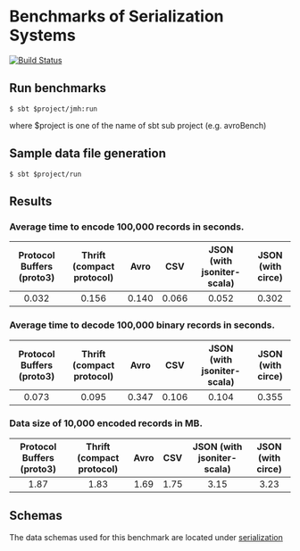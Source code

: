 
# Benchmarks of Serialization Systems
[![Build Status](https://travis-ci.org/saint1991/serialization-benchmark.svg?branch=master)](https://travis-ci.org/saint1991/serialization-benchmark)

## Run benchmarks
```
$ sbt $project/jmh:run
```
where $project is one of the name of sbt sub project (e.g. avroBench)


## Sample data file generation
```
$ sbt $project/run
```


## Results
### Average time to encode 100,000 records in seconds.

|Protocol Buffers (proto3) | Thrift (compact protocol) | Avro | CSV | JSON (with jsoniter-scala) | JSON (with circe) |
|:--:|:--:|:--:|:--:|:--:|:--:|
|0.032|0.156|0.140|0.066|0.052|0.302|

### Average time to decode 100,000 binary records in seconds.
|Protocol Buffers (proto3) | Thrift (compact protocol) | Avro | CSV | JSON (with jsoniter-scala) | JSON (with circe) |
|:--:|:--:|:--:|:--:|:--:|:--:|
|0.073|0.095|0.347|0.106|0.104|0.355|

### Data size of 10,000 encoded records in MB.
|Protocol Buffers (proto3) | Thrift (compact protocol) | Avro | CSV | JSON (with jsoniter-scala) | JSON (with circe) |
|:--:|:--:|:--:|:--:|:--:|:--:|
|1.87|1.83|1.69|1.75|3.15|3.23|


## Schemas
The data schemas used for this benchmark are located under [serialization](schema)